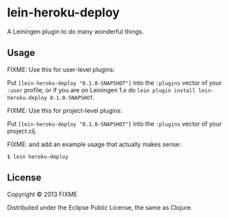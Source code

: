 # lein-heroku-deploy

A Leiningen plugin to do many wonderful things.

## Usage

FIXME: Use this for user-level plugins:

Put `[lein-heroku-deploy "0.1.0-SNAPSHOT"]` into the `:plugins` vector of your
`:user` profile, or if you are on Leiningen 1.x do `lein plugin install
lein-heroku-deploy 0.1.0-SNAPSHOT`.

FIXME: Use this for project-level plugins:

Put `[lein-heroku-deploy "0.1.0-SNAPSHOT"]` into the `:plugins` vector of your project.clj.

FIXME: and add an example usage that actually makes sense:

    $ lein heroku-deploy

## License

Copyright © 2013 FIXME

Distributed under the Eclipse Public License, the same as Clojure.
